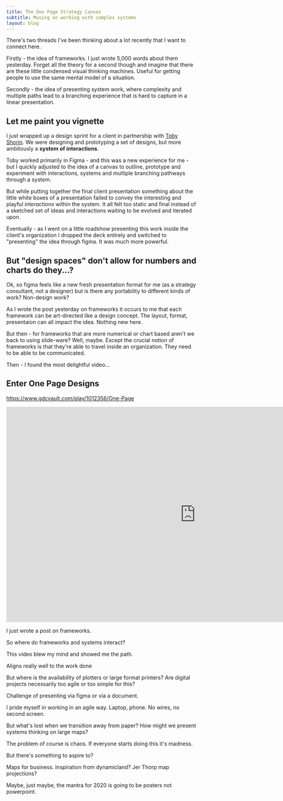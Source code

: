 ```yaml
---
title: The One Page Strategy Canvas
subtitle: Musing on working with complex systems
layout: blog
---
```


There's two threads I've been thinking about a lot recently that I want to connect here.

Firstly - the idea of frameworks. I just wrote 5,000 words about them yesterday. Forget all the theory for a second though and imagine that there are these little condensed visual thinking machines. Useful for getting people to use the same mental model of a situation.

Secondly - the idea of presenting system work, where complexity and multiple paths lead to a branching experience that is hard to capture in a linear presentation.

## Let me paint you vignette

I just wrapped up a design sprint for a client in partnership with [Toby Shorin](https://subpixel.space/). We were designing and prototyping a set of designs, but more ambitously a **system of interactions**.

Toby worked primarily in Figma - and this was a new experience for me - but I quickly adjusted to the idea of a canvas to outline, prototype and experiment with interactions, systems and multiple branching pathways through a system.

But while putting together the final client presentation something about the little white boxes of a presentation failed to convey the interesting and playful *interactions* within the system. It all felt too static and final instead of a sketched set of ideas and interactions waiting to be evolved and iterated upon.

Eventually - as I went on a little roadshow presenting this work inside the client's organization I dropped the deck entirely and switched to "presenting" the idea through figma. It was much more powerful.

## But "design spaces" don't allow for numbers and charts do they...?

Ok, so figma feels like a new fresh presentation format for me (as a strategy consultant, not a designer) but is there any portability to different kinds of work? Non-design work?

As I wrote the post yesterday on frameworks it occurs to me that each framework can be art-directed like a design concept. The layout, format, presentaion can all impact the idea. Nothing new here.

But then - for frameworks that are more numerical or chart based aren't we back to using slide-ware? Well, maybe. Except the crucial notion of frameworks is that they're able to travel inside an organization. They need to be able to be communicated.

Then - I found the most delightful video...

## Enter One Page Designs

https://www.gdcvault.com/play/1012356/One-Page

<iframe src="https://cdnapisec.kaltura.com/p/1670711/sp/167071100/embedIframeJs/uiconf_id/43558772/partner_id/1670711?iframeembed=true&amp;playerId=kaltura_player_1547062087&amp;cache_st=1547072087&amp;width=1000&amp;height=570&amp;entry_id=0_6ui9elyd&amp;videoid=2f1c8f8b2509c9e7b9da1012356" width="1000" height="570" scrolling="no" frameborder="0" marginheight="0" marginwidth="0" allowfullscreen=""></iframe>



I just wrote a post on frameworks. 

So where do frameworks and systems interact?



This video blew my mind and showed me the path.

Aligns really well to the work done 

But where is the availability of plotters or large format printers? Are digital projects necessarily too agile or too simple for this?

Challenge of presenting via figma or via a document.

I pride myself in working in an agile way. Laptop, phone. No wires, no second screen.

But what's lost when we transition away from paper? How might we present systems thinking on large maps?

The problem of course is chaos. If everyone starts doing this it's madness.

But there's something to aspire to?

Maps for business. Inspiration from dynamicland? Jer Thorp map projections?


Maybe, just maybe, the mantra for 2020 is going to be posters not powerpoint.